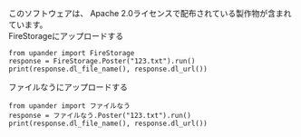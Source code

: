 このソフトウェアは、 Apache 2.0ライセンスで配布されている製作物が含まれています。<br>
FireStorageにアップロードする
```
from upander import FireStorage
response = FireStorage.Poster("123.txt").run()
print(response.dl_file_name(), response.dl_url())
```
ファイルなうにアップロードする
```
from upander import ファイルなう
response = ファイルなう.Poster("123.txt").run()
print(response.dl_file_name(), response.dl_url())
```
